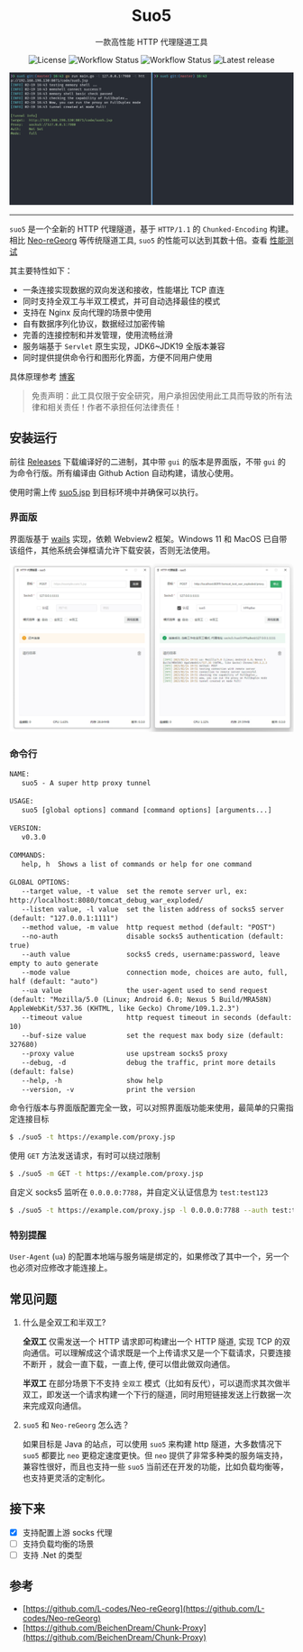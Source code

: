 <h1 align="center">Suo5</h1>

<p align="center">一款高性能 HTTP 代理隧道工具</p>

<div align="center">

![License](https://img.shields.io/github/license/zema1/suo5)
![Workflow Status](https://img.shields.io/github/actions/workflow/status/zema1/suo5/release.yml?label=release)
![Workflow Status](https://img.shields.io/github/actions/workflow/status/zema1/suo5/test.yml?label=test)
![Latest release](https://img.shields.io/github/v/release/zema1/suo5?label=latest)

</div>

![experience](./tests/img/experience.gif)

----

`suo5` 是一个全新的 HTTP 代理隧道，基于 `HTTP/1.1` 的 `Chunked-Encoding`
构建。相比 [Neo-reGeorg](https://github.com/L-codes/Neo-reGeorg) 等传统隧道工具, `suo5` 的性能可以达到其数十倍。查看 [性能测试](./tests)

其主要特性如下：

- 一条连接实现数据的双向发送和接收，性能堪比 TCP 直连
- 同时支持全双工与半双工模式，并可自动选择最佳的模式
- 支持在 Nginx 反向代理的场景中使用
- 自有数据序列化协议，数据经过加密传输
- 完善的连接控制和并发管理，使用流畅丝滑
- 服务端基于 `Servlet` 原生实现，JDK6~JDK19 全版本兼容
- 同时提供提供命令行和图形化界面，方便不同用户使用

具体原理参考 [博客](https://koalr.me/posts/suo5-a-hign-performace-http-socks/)

> 免责声明：此工具仅限于安全研究，用户承担因使用此工具而导致的所有法律和相关责任！作者不承担任何法律责任！


## 安装运行

前往 [Releases](https://github.com/zema1/suo5/releases) 下载编译好的二进制，其中带 `gui` 的版本是界面版，不带 `gui` 的为命令行版。所有编译由 Github Action 自动构建，请放心使用。

使用时需上传 [suo5.jsp](./assets/) 到目标环境中并确保可以执行。

### 界面版

界面版基于 [wails](https://github.com/wailsapp/wails) 实现，依赖 Webview2 框架。Windows 11 和 MacOS 已自带该组件，其他系统会弹框请允许下载安装，否则无法使用。

![gui.png](tests/img/gui.jpg)

### 命令行

```text
NAME:
   suo5 - A super http proxy tunnel

USAGE:
   suo5 [global options] command [command options] [arguments...]

VERSION:
   v0.3.0

COMMANDS:
   help, h  Shows a list of commands or help for one command

GLOBAL OPTIONS:
   --target value, -t value  set the remote server url, ex: http://localhost:8080/tomcat_debug_war_exploded/
   --listen value, -l value  set the listen address of socks5 server (default: "127.0.0.1:1111")
   --method value, -m value  http request method (default: "POST")
   --no-auth                 disable socks5 authentication (default: true)
   --auth value              socks5 creds, username:password, leave empty to auto generate
   --mode value              connection mode, choices are auto, full, half (default: "auto")
   --ua value                the user-agent used to send request (default: "Mozilla/5.0 (Linux; Android 6.0; Nexus 5 Build/MRA58N) AppleWebKit/537.36 (KHTML, like Gecko) Chrome/109.1.2.3")
   --timeout value           http request timeout in seconds (default: 10)
   --buf-size value          set the request max body size (default: 327680)
   --proxy value             use upstream socks5 proxy
   --debug, -d               debug the traffic, print more details (default: false)
   --help, -h                show help
   --version, -v             print the version
```

命令行版本与界面版配置完全一致，可以对照界面版功能来使用，最简单的只需指定连接目标

```bash
$ ./suo5 -t https://example.com/proxy.jsp
```

使用 `GET` 方法发送请求，有时可以绕过限制
```bash
$ ./suo5 -m GET -t https://example.com/proxy.jsp
```

自定义 socks5 监听在 `0.0.0.0:7788`，并自定义认证信息为 `test:test123`

```bash
$ ./suo5 -t https://example.com/proxy.jsp -l 0.0.0.0:7788 --auth test:test123
```
### 特别提醒
`User-Agent` (`ua`) 的配置本地端与服务端是绑定的，如果修改了其中一个，另一个也必须对应修改才能连接上。

## 常见问题

1. 什么是全双工和半双工?
 
    **全双工** 仅需发送一个 HTTP 请求即可构建出一个 HTTP 隧道, 实现 TCP 的双向通信。可以理解成这个请求既是一个上传请求又是一个下载请求，只要连接不断开
    ，就会一直下载，一直上传, 便可以借此做双向通信。

    **半双工** 在部分场景下不支持 `全双工` 模式（比如有反代），可以退而求其次做半双工，即发送一个请求构建一个下行的隧道，同时用短链接发送上行数据一次来完成双向通信。

2. `suo5` 和 `Neo-reGeorg` 怎么选？
    
    如果目标是 Java 的站点，可以使用 `suo5` 来构建 http 隧道，大多数情况下 `suo5` 都要比 `neo` 更稳定速度更快。但 `neo` 提供了非常多种类的服务端支持，兼容性很好，而且也支持一些 `suo5` 当前还在开发的功能，比如负载均衡等，也支持更灵活的定制化。
 
## 接下来

- [x] 支持配置上游 socks 代理
- [ ] 支持负载均衡的场景
- [ ] 支持 .Net 的类型

## 参考
- [https://github.com/L-codes/Neo-reGeorg](https://github.com/L-codes/Neo-reGeorg)
- [https://github.com/BeichenDream/Chunk-Proxy](https://github.com/BeichenDream/Chunk-Proxy)